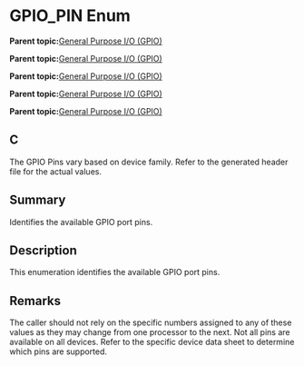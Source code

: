 # GPIO\_PIN Enum

**Parent topic:**[General Purpose I/O \(GPIO\)](GUID-ED544C7D-3D20-4AEC-99CF-5926C66E9EC7.md)

**Parent topic:**[General Purpose I/O \(GPIO\)](GUID-58CDC504-B3EF-44BF-BCCB-7FB20301BF73.md)

**Parent topic:**[General Purpose I/O \(GPIO\)](GUID-11B32F22-DEE1-4458-B547-5C80FDD743FA.md)

**Parent topic:**[General Purpose I/O \(GPIO\)](GUID-FA913A9D-5DA8-49D8-878C-21D79AE2F4BC.md)

**Parent topic:**[General Purpose I/O \(GPIO\)](GUID-24D8C0D2-04AF-4FE8-9AAB-D175C60FD3B8.md)

## C

The GPIO Pins vary based on device family. Refer to the generated header file for the actual values.

## Summary

Identifies the available GPIO port pins.

## Description

This enumeration identifies the available GPIO port pins.

## Remarks

The caller should not rely on the specific numbers assigned to any of these values as they may change from one processor to the next. Not all pins are available on all devices. Refer to the specific device data sheet to determine which pins are supported.

